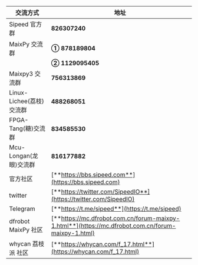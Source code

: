 

| 交流方式| 地址 |
| ---- | ---- |
|Sipeed 官方群 | **826307240**|
|MaixPy 交流群 | **① 878189804**|
| |**② 1129095405**|
| Maixpy3 交流群 | **756313869** |
|Linux-Lichee(荔枝)交流群|**488268051**|
|FPGA-Tang(糖)交流群|**834585530**|
|Mcu-Longan(龙眼)交流群|**816177882**|
|官方社区 | [**https://bbs.sipeed.com**](https://bbs.sipeed.com) |
|twitter| [**https://twitter.com/SipeedIO**](https://twitter.com/SipeedIO) |
|Telegram | [**https://t.me/sipeed**](https://t.me/sipeed) |
|dfrobot MaixPy 社区 | [**https://mc.dfrobot.com.cn/forum-maixpy-1.html**](https://mc.dfrobot.com.cn/forum-maixpy-1.html) |
|whycan 荔枝派 社区 | [**https://whycan.com/f_17.html**](https://whycan.com/f_17.html) |





